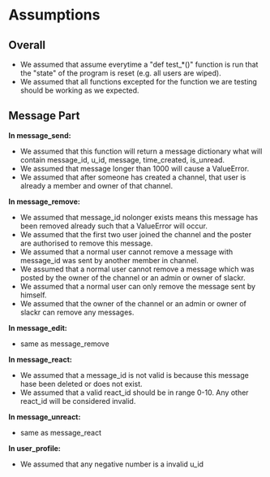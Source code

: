 Assumptions
======

## Overall
* We assumed that assume everytime a "def test_*()" function is run that the "state" of the program is reset (e.g. all users are wiped).
* We assumed that all functions excepted for the function we are testing should be working as we expected.

## Message Part

**In message_send:**
* We assumed that this function will return a message dictionary what will contain message_id, u_id, message, time_created, is_unread.
* We assumed that message longer than 1000 will cause a ValueError.
* We assumed that after someone has created a channel, that user is already a member and owner of that channel.

**In message_remove:**
* We assumed that message_id nolonger exists means this message has been removed already such that a ValueError will occur.
* We assumed that the first two user joined the channel and the poster are authorised to remove this message.
* We assumed that a normal user cannot remove a message with message_id was sent by another member in channel.
* We assumed that a normal user cannot remove a message which was posted by the owner of the channel or an admin or owner of slackr.
* We assumed that a normal user can only remove the message sent by himself.
* We assumed that the owner of the channel or an admin or owner of slackr can remove any messages.

**In message_edit:**
* same as message_remove

**In message_react:**
* We assumed that a message_id is not valid is because this message hase been deleted or does not exist.
* We assumed that a valid react_id should be in range 0-10. Any other react_id will be considered invalid.

**In message_unreact:**
* same as message_react

**In user_profile:**
* We assumed that any negative number is a invalid u_id
